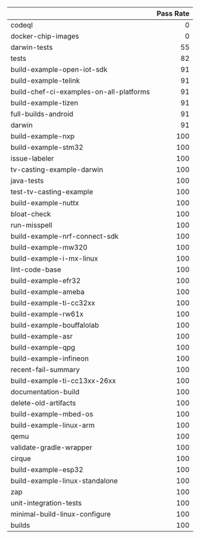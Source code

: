 |                                         |   Pass Rate |
|:----------------------------------------|------------:|
| codeql                                  |           0 |
| docker-chip-images                      |           0 |
| darwin-tests                            |          55 |
| tests                                   |          82 |
| build-example-open-iot-sdk              |          91 |
| build-example-telink                    |          91 |
| build-chef-ci-examples-on-all-platforms |          91 |
| build-example-tizen                     |          91 |
| full-builds-android                     |          91 |
| darwin                                  |          91 |
| build-example-nxp                       |         100 |
| build-example-stm32                     |         100 |
| issue-labeler                           |         100 |
| tv-casting-example-darwin               |         100 |
| java-tests                              |         100 |
| test-tv-casting-example                 |         100 |
| build-example-nuttx                     |         100 |
| bloat-check                             |         100 |
| run-misspell                            |         100 |
| build-example-nrf-connect-sdk           |         100 |
| build-example-mw320                     |         100 |
| build-example-i-mx-linux                |         100 |
| lint-code-base                          |         100 |
| build-example-efr32                     |         100 |
| build-example-ameba                     |         100 |
| build-example-ti-cc32xx                 |         100 |
| build-example-rw61x                     |         100 |
| build-example-bouffalolab               |         100 |
| build-example-asr                       |         100 |
| build-example-qpg                       |         100 |
| build-example-infineon                  |         100 |
| recent-fail-summary                     |         100 |
| build-example-ti-cc13xx-26xx            |         100 |
| documentation-build                     |         100 |
| delete-old-artifacts                    |         100 |
| build-example-mbed-os                   |         100 |
| build-example-linux-arm                 |         100 |
| qemu                                    |         100 |
| validate-gradle-wrapper                 |         100 |
| cirque                                  |         100 |
| build-example-esp32                     |         100 |
| build-example-linux-standalone          |         100 |
| zap                                     |         100 |
| unit-integration-tests                  |         100 |
| minimal-build-linux-configure           |         100 |
| builds                                  |         100 |